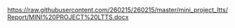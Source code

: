 https://raw.githubusercontent.com/260215/260215/master/mini_project_ltts/Report/MINI%20PROJECT%20LTTS.docx
